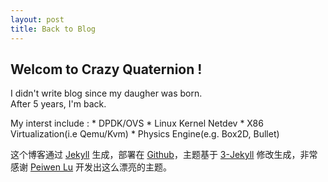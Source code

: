 ```yaml
---
layout: post
title: Back to Blog
---
```


## Welcom to Crazy Quaternion !
   I didn't write blog since my daugher was born.  
   After 5 years,  I'm back.

   My interst include :
    * DPDK/OVS 
    * Linux Kernel Netdev
    * X86 Virtualization(i.e Qemu/Kvm)
    * Physics Engine(e.g. Box2D, Bullet)


















这个博客通过 [Jekyll](http://jekyllrb.com/) 生成，部署在 [Github](https://pages.github.com)，主题基于 [3-Jekyll](https://github.com/P233/3-Jekyll) 修改生成，非常感谢 [Peiwen Lu](https://github.com/P233) 开发出这么漂亮的主题。

